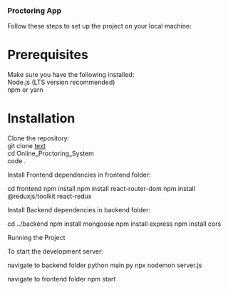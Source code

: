 ### Proctoring App  
  
Follow these steps to set up the project on your local machine:  
  
# Prerequisites  
  
Make sure you have the following installed:  
Node.js (LTS version recommended)  
npm or yarn  
  
# Installation  

Clone the repository:  
git clone [text](https://github.com/pruthvikp/Online_Proctoring_System.git)  
cd Online_Proctoring_System  
code .  
  
Install Frontend dependencies in frontend folder:  

cd frontend
npm install
npm install react-router-dom
npm install @reduxjs/toolkit react-redux

Install Backend dependencies in backend folder:

cd ../backend
npm install mongoose
npm install express
npm install cors

Running the Project

To start the development server:

navigate to backend folder
python main.py
npx nodemon server.js

navigate to frontend folder
npm start
